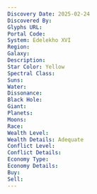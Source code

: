 ```yaml
---
Discovery Date: 2025-02-24
Discovered By:
Glyphs URL:
Portal Code:
System: Edelekho XVI
Region:
Galaxy:
Description:
Star Color: Yellow
Spectral Class:
Suns:
Water:
Dissonance:
Black Hole:
Giant:
Planets:
Moons:
Race:
Wealth Level:
Wealth Details: Adequate
Conflict Level:
Conflict Details:
Economy Type:
Economy Details:
Buy:
Sell:
---
```

